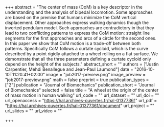 +++
abstract = "The center of mass (CoM) is a key descriptor in the understanding and the analysis of bipedal locomotion. Some approaches are based on the premise that humans minimize the CoM vertical displacement. Other approaches express walking dynamics though the inverted pendulum model. Such approaches are contradictory in that they lead to two conflicting patterns to express the CoM motion: straight line segments for the first approaches and arcs of a circle for the second ones. In this paper we show that CoM motion is a trade-off between both patterns. Specifically CoM follows a curtate cycloid, which is the curve described by a point rigidly attached to a wheel rolling on a flat surface. We demonstrate that all the three parameters defining a curtate cycloid only depend on the height of the subjects."
abstract_short = ""
authors = ["Justin Carpentier, Mehdi Benallegue and Jean-Paul Laumond"]
date = "2016-10-10T11:20:41+02:00"
image = "job2017-preview.png"
image_preview = "job2017-preview.png"
math = false
preprint = true
publication_types = ["2"]
publication = "Journal of Biomechanics"
publication_short = "Journal of Biomechanics"
selected = false
title = "A wheel at the origin of the center of mass motion in human walking"
url_code = ""
url_dataset = ""
url_doi = ""
url_openaccess = "https://hal.archives-ouvertes.fr/hal-01377361"
url_pdf = "https://hal.archives-ouvertes.fr/hal-01377361/document"
url_project = ""
url_slides = ""
url_video = ""

+++

